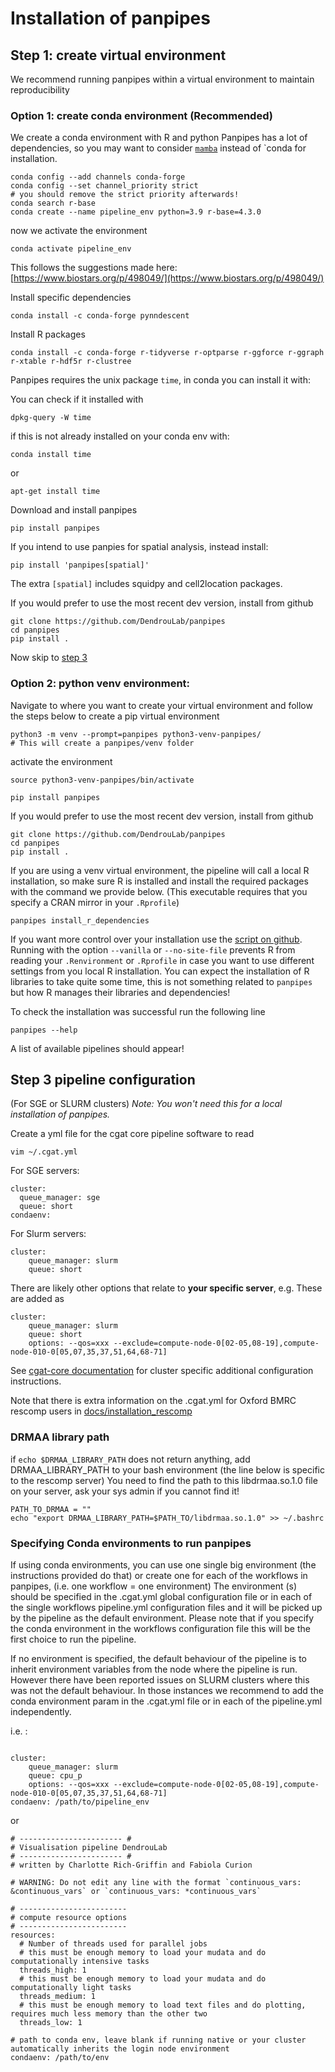 
# Installation of panpipes

## Step 1: create virtual environment

We recommend running panpipes within a virtual environment to maintain reproducibility


### Option 1: create conda environment (Recommended)

We create a conda environment with R and python
Panpipes has a lot of dependencies, so you may want to consider [`mamba`](https://mamba.readthedocs.io/en/latest/index.html) instead of `conda for installation.

```
conda config --add channels conda-forge
conda config --set channel_priority strict
# you should remove the strict priority afterwards!
conda search r-base
conda create --name pipeline_env python=3.9 r-base=4.3.0
```
now we activate the environment

```
conda activate pipeline_env
```

This follows the suggestions made here: [https://www.biostars.org/p/498049/](https://www.biostars.org/p/498049/) 

Install specific dependencies

```
conda install -c conda-forge pynndescent
```

Install R packages
```
conda install -c conda-forge r-tidyverse r-optparse r-ggforce r-ggraph r-xtable r-hdf5r r-clustree
```

Panpipes requires the unix package `time`, in conda you can install it with:

You can check if it installed with 

```
dpkg-query -W time
```
if this is not already installed on your conda env with: 

```
conda install time
```
or

```
apt-get install time
```








Download and install panpipes
```
pip install panpipes
```

If you intend to use panpies for spatial analysis, instead install:
```
pip install 'panpipes[spatial]'
```
The extra `[spatial]` includes squidpy and cell2location packages.


If you would prefer to use the most recent dev version, install from github
```
git clone https://github.com/DendrouLab/panpipes
cd panpipes
pip install .
```
Now skip to [step 3](#step-3-pipeline-configuration)

### Option 2: python venv environment:

Navigate to where you want to create your virtual environment  and follow the steps below to create a pip virtual environment

```
python3 -m venv --prompt=panpipes python3-venv-panpipes/
# This will create a panpipes/venv folder
```

activate the environment

```
source python3-venv-panpipes/bin/activate
```


```
pip install panpipes
```

If you would prefer to use the most recent dev version, install from github
```
git clone https://github.com/DendrouLab/panpipes
cd panpipes
pip install .
```



If you are using a venv virtual environment,  the pipeline will call a local R installation, so make sure R is installed and install the required packages with the command we provide below.
(This executable requires that you specify  a CRAN mirror in your `.Rprofile`)

 ```
panpipes install_r_dependencies
 ```

If you want more control over your installation use the [script on github](https://github.com/DendrouLab/panpipes/blob/main/panpipes/R_scripts/install_R_libs.R).
Running with the option `--vanilla` or `--no-site-file` prevents R from reading your `.Renvironment` or `.Rprofile` in case you want to use different settings from you local R installation.
You can expect the installation of R libraries to take quite some time, this is not something related to `panpipes` but how R manages their libraries and dependencies!



To check the installation was successful run the following line
```
panpipes --help
```
A list of available pipelines should appear!



## Step 3 pipeline configuration 

(For SGE or SLURM clusters)
*Note: You won't need this for a local installation of panpipes.*

Create a yml file for the cgat core pipeline software to read

```
vim ~/.cgat.yml
```

For SGE servers:
```
cluster:
  queue_manager: sge
  queue: short
condaenv:
```


For Slurm servers:
```
cluster:
    queue_manager: slurm
    queue: short
```

There are likely other options that relate to **your specific server**, e.g. 
These are added as 
```
cluster:
    queue_manager: slurm
    queue: short
    options: --qos=xxx --exclude=compute-node-0[02-05,08-19],compute-node-010-0[05,07,35,37,51,64,68-71]

```



See [cgat-core documentation](https://cgat-core.readthedocs.io/en/latest/getting_started/Cluster_config.html) for cluster specific additional configuration instructions.

Note that there is extra information on the .cgat.yml for Oxford BMRC rescomp users in [docs/installation_rescomp](https://github.com/DendrouLab/panpipes/blob/main/docs/installation_rescomp.md)

### DRMAA library path


if `echo $DRMAA_LIBRARY_PATH` does not return anything, add DRMAA_LIBRARY_PATH to your bash environment (the line below is specific to the rescomp server)
You need to find the path to this libdrmaa.so.1.0 file on your server, ask your sys admin if you cannot find it!

```
PATH_TO_DRMAA = ""
echo "export DRMAA_LIBRARY_PATH=$PATH_TO/libdrmaa.so.1.0" >> ~/.bashrc
```

### Specifying Conda environments to run panpipes
If using conda environments, you can use one single big environment (the instructions provided do that) or create one for each of the workflows in panpipes, (i.e. one workflow = one environment) 
The environment (s) should be specified in the .cgat.yml global configuration file or in each of the single workflows pipeline.yml configuration files and it will be picked up by the pipeline as the default environment. 
Please note that if you specify the conda environment in the workflows configuration file this will be the first choice to run the pipeline. 



If no environment is specified, the default behaviour of the pipeline is to inherit environment variables from the node where the pipeline is run. However there have been reported issues on SLURM clusters where this was not the default behaviour. In those instances we recommend to add the conda environment param in the .cgat.yml file or in each of the pipeline.yml independently.

i.e. :

```

cluster:
    queue_manager: slurm
    queue: cpu_p
    options: --qos=xxx --exclude=compute-node-0[02-05,08-19],compute-node-010-0[05,07,35,37,51,64,68-71]
condaenv: /path/to/pipeline_env
```
or 

```
# ----------------------- #
# Visualisation pipeline DendrouLab
# ----------------------- #
# written by Charlotte Rich-Griffin and Fabiola Curion

# WARNING: Do not edit any line with the format `continuous_vars: &continuous_vars` or `continuous_vars: *continuous_vars`

# ------------------------
# compute resource options
# ------------------------
resources:
  # Number of threads used for parallel jobs
  # this must be enough memory to load your mudata and do computationally intensive tasks
  threads_high: 1
  # this must be enough memory to load your mudata and do computationally light tasks
  threads_medium: 1
  # this must be enough memory to load text files and do plotting, requires much less memory than the other two
  threads_low: 1

# path to conda env, leave blank if running native or your cluster automatically inherits the login node environment
condaenv: /path/to/env
```

